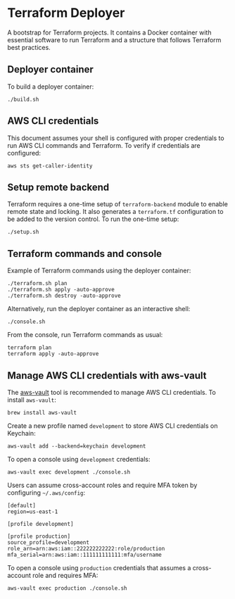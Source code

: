 # Terraform Deployer

A bootstrap for Terraform projects. It contains a Docker container with essential software to run Terraform and a structure that follows Terraform best practices.

## Deployer container

To build a deployer container:

```
./build.sh
```

## AWS CLI credentials

This document assumes your shell is configured with proper credentials to run AWS CLI commands and Terraform. To verify if credentials are configured:

```
aws sts get-caller-identity
```

## Setup remote backend

Terraform requires a one-time setup of `terraform-backend` module to enable remote state and locking. It also generates a `terraform.tf` configuration to be added to the version control. To run the one-time setup:

```
./setup.sh
```

## Terraform commands and console

Example of Terraform commands using the deployer container:

```
./terraform.sh plan
./terraform.sh apply -auto-approve
./terraform.sh destroy -auto-approve
```

Alternatively, run the deployer container as an interactive shell:

```
./console.sh
```

From the console, run Terraform commands as usual:

```
terraform plan
terraform apply -auto-approve
```

## Manage AWS CLI credentials with aws-vault

The [aws-vault](#aws-vault) tool is recommended to manage AWS CLI credentials. To install `aws-vault`:

```
brew install aws-vault
```

Create a new profile named `development` to store AWS CLI credentials on Keychain:

```
aws-vault add --backend=keychain development
```

To open a console using `development` credentials:

```
aws-vault exec development ./console.sh
```

Users can assume cross-account roles and require MFA token by configuring `~/.aws/config`:

```
[default]
region=us-east-1

[profile development]

[profile production]
source_profile=development
role_arn=arn:aws:iam::222222222222:role/production
mfa_serial=arn:aws:iam::111111111111:mfa/username
```

To open a console using `production` credentials that assumes a cross-account role and requires MFA:

```
aws-vault exec production ./console.sh
```
